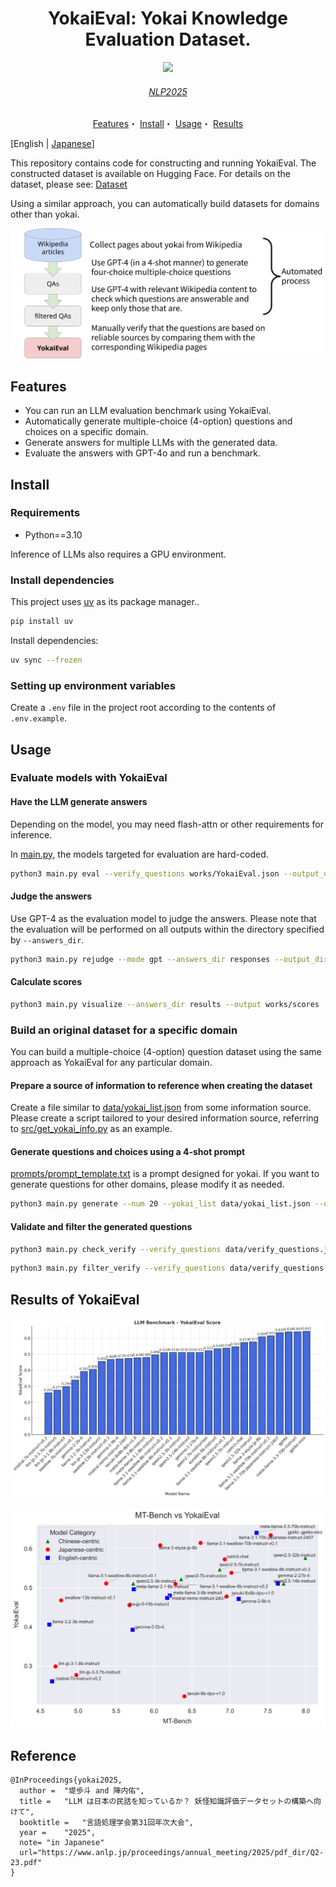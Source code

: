 <div align="center">
<h1>YokaiEval: Yokai Knowledge Evaluation Dataset.</h1>

<a href='https://huggingface.co/datasets/cyberagent/YokaiEval'><img src='https://img.shields.io/badge/%F0%9F%A4%97%20Hugging%20Face-Dataset-blue'></a>
<h6><a href='https://www.anlp.jp/proceedings/annual_meeting/2025/pdf_dir/Q2-23.pdf'>NLP2025</a></h6>
</div>

<div align="center">
    <a href="#features">Features</a>・
    <a href="#install">Install</a>・
    <a href="#usage">Usage</a>・
    <a href="#results-of-yokaieval">Results</a>
</div>

[English | [Japanese](README-ja.md)]

This repository contains code for constructing and running YokaiEval.
The constructed dataset is available on Hugging Face. For details on the dataset, please see: [Dataset](https://huggingface.co/datasets/cyberagent/YokaiEval)

Using a similar approach, you can automatically build datasets for domains other than yokai.

![how-to-build-yokai-eval](data/how-to-build-yokai-eval-en.png)

## Features
- You can run an LLM evaluation benchmark using YokaiEval.
- Automatically generate multiple-choice (4-option) questions and choices on a specific domain.
- Generate answers for multiple LLMs with the generated data.
- Evaluate the answers with GPT-4o and run a benchmark.

## Install

### Requirements
- Python==3.10

Inference of LLMs also requires a GPU environment.

### Install dependencies
This project uses [uv](https://docs.astral.sh/uv/getting-started/installation/) as its package manager..
```bash
pip install uv
```
Install dependencies:
```bash
uv sync --frozen
```

### Setting up environment variables
Create a `.env` file in the project root according to the contents of `.env.example`.

## Usage

### Evaluate models with YokaiEval

#### Have the LLM generate answers
Depending on the model, you may need flash-attn or other requirements for inference.

In [main.py](./main.py), the models targeted for evaluation are hard-coded.
```bash
python3 main.py eval --verify_questions works/YokaiEval.json --output_dir responses
```

#### Judge the answers
Use GPT-4 as the evaluation model to judge the answers. Please note that the evaluation will be performed on all outputs within the directory specified by `--answers_dir`.
```bash
python3 main.py rejudge --mode gpt --answers_dir responses --output_dir results
```

#### Calculate scores
```bash
python3 main.py visualize --answers_dir results --output works/scores
```

### Build an original dataset for a specific domain
You can build a multiple-choice (4-option) question dataset using the same approach as YokaiEval for any particular domain.

#### Prepare a source of information to reference when creating the dataset
Create a file similar to [data/yokai_list.json](data/yokai_list.json) from some information source.
Please create a script tailored to your desired information source, referring to [src/get_yokai_info.py](./src/get_yokai_info.py) as an example.

#### Generate questions and choices using a 4-shot prompt
[prompts/prompt_template.txt](prompts/prompt_template.txt) is a prompt designed for yokai. If you want to generate questions for other domains, please modify it as needed.
```bash
python3 main.py generate --num 20 --yokai_list data/yokai_list.json --output data/verify_questions.json
```

#### Validate and filter the generated questions
```bash
python3 main.py check_verify --verify_questions data/verify_questions.json
```

```bash
python3 main.py filter_verify --verify_questions data/verify_questions.json --output data/gpt4o-mini-check-question-is-verify.json
```

## Results of YokaiEval
![Results figure](data/yokaiEval-scores.png)

![MT-Bench vs YokaiEval](works/mt-jf-bench.png)

## Reference
```
@InProceedings{yokai2025,
  author = 	"堤歩斗 and 陣内佑",
  title = 	"LLM は日本の民話を知っているか？ 妖怪知識評価データセットの構築へ向けて",
  booktitle = 	"言語処理学会第31回年次大会",
  year =	"2025",
  note= "in Japanese"
  url="https://www.anlp.jp/proceedings/annual_meeting/2025/pdf_dir/Q2-23.pdf"
}
```
